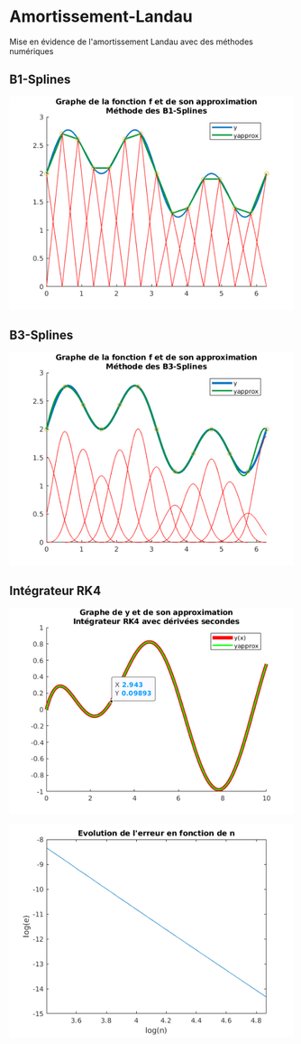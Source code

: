 # Amortissement-Landau
Mise en évidence de l'amortissement Landau avec des méthodes numériques

## B1-Splines
![](https://github.com/3700240/Amortissement-Landau/blob/master/img/B1Splines.png)

## B3-Splines
![](https://github.com/3700240/Amortissement-Landau/blob/master/img/B3Splines.png)

## Intégrateur RK4

![](https://github.com/3700240/Amortissement-Landau/blob/master/img/rk4.png)

![](https://github.com/3700240/Amortissement-Landau/blob/master/img/ordrerk4.png)
